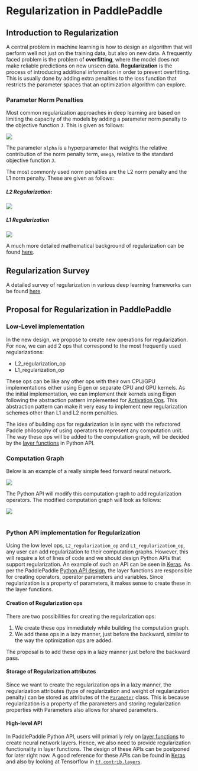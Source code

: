 # Regularization in PaddlePaddle

## Introduction to Regularization
A central problem in machine learning is how to design an algorithm that will perform well not just on the training data, but also on new data. A frequently faced problem is the problem of **overfitting**, where the model does not make reliable predictions on new unseen data. **Regularization** is the process of introducing additional information in order to prevent overfitting. This is usually done by adding extra penalties to the loss function that restricts the parameter spaces that an optimization algorithm can explore.

### Parameter Norm Penalties
Most common regularization approaches in deep learning are based on limiting the capacity of the models by adding a parameter norm penalty to the objective function `J`. This is given as follows:

<img src="https://github.com/PaddlePaddle/Paddle/tree/develop/doc/fluid/images/loss_equation.png" align="center"/><br/>

The parameter `alpha` is a hyperparameter that weights the relative contribution of the norm penalty term, `omega`, relative to the standard objective function `J`.

The most commonly used norm penalties are the L2 norm penalty and the L1 norm penalty. These are given as follows:

##### L2 Regularization:
<img src="https://github.com/PaddlePaddle/Paddle/tree/develop/doc/fluid/images/l2_regularization.png" align="center"/><br/>

##### L1 Regularization
<img src=".https://github.com/PaddlePaddle/Paddle/tree/develop/doc/fluid/images/l1_regularization.png" align="center"/><br/>

A much more detailed mathematical background of regularization can be found [here](http://www.deeplearningbook.org/contents/regularization.html).

## Regularization Survey

A detailed survey of regularization in various deep learning frameworks can be found [here](https://github.com/PaddlePaddle/Paddle/wiki/Regularization-Survey).

## Proposal for Regularization in PaddlePaddle

### Low-Level implementation

In the new design, we propose to create new operations for regularization. For now, we can add 2 ops that correspond to the most frequently used regularizations:
- L2_regularization_op
- L1_regularization_op

These ops can be like any other ops with their own CPU/GPU implementations either using Eigen or separate CPU and GPU kernels. As the initial implementation, we can implement their kernels using Eigen following the abstraction pattern implemented for [Activation Ops](https://github.com/PaddlePaddle/Paddle/blob/develop/paddle/operators/accuracy_op.h). This abstraction pattern can make it very easy to implement new regularization schemes other than L1 and L2 norm penalties.

The idea of building ops for regularization is in sync with the refactored Paddle philosophy of using operators to represent any computation unit. The way these ops will be added to the computation graph, will be decided by the [layer functions](https://github.com/PaddlePaddle/Paddle/blob/develop/doc/design/python_api.md#layer-function) in Python API.

### Computation Graph

Below is an example of a really simple feed forward neural network.

<img src="https://github.com/PaddlePaddle/Paddle/tree/develop/doc/fluid/images/feed_forward.png" align="center"/><br/>

The Python API will modify this computation graph to add regularization operators. The modified computation graph will look as follows:

<img src="https://github.com/PaddlePaddle/Paddle/tree/develop/doc/fluid/images/feed_forward_regularized.png" align="center"/><br/>
   
### Python API implementation for Regularization

Using the low level ops, `L2_regularization_op` and `L1_regularization_op`, any user can add regularization to their computation graphs. However, this will require a lot of lines of code and we should design Python APIs that support regularization. An example of such an API can be seen in [Keras](https://keras.io/regularizers/). As per the PaddlePaddle [Python API design](https://github.com/PaddlePaddle/Paddle/blob/develop/doc/design/python_api.md), the layer functions are responsible for creating operators, operator parameters and variables. Since regularization is a property of parameters, it makes sense to create these in the layer functions.

#### Creation of Regularization ops
There are two possibilities for creating the regularization ops:
1. We create these ops immediately while building the computation graph.
2. We add these ops in a lazy manner, just before the backward, similar to the way the optimization ops are added.

The proposal is to add these ops in a lazy manner just before the backward pass.

#### Storage of Regularization attributes

Since we want to create the regularization ops in a lazy manner, the regularization attributes (type of regularization and weight of regularization penalty) can be stored as attributes of the [`Parameter`](https://github.com/PaddlePaddle/Paddle/blob/develop/python/paddle/v2/framework/framework.py#L421) class. This is because regularization is a property of the parameters and storing regularization properties with Parameters also allows for shared parameters.

#### High-level API

In PaddlePaddle Python API, users will primarily rely on [layer functions](https://github.com/PaddlePaddle/Paddle/blob/develop/doc/design/python_api.md#layer-function) to create neural network layers. Hence, we also need to provide regularization functionality in layer functions. The design of these APIs can be postponed for later right now. A good reference for these APIs can be found in [Keras](https://keras.io/regularizers/) and also by looking at Tensorflow in [`tf.contrib.layers`](https://www.tensorflow.org/api_guides/python/contrib.layers).
